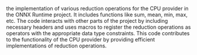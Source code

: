 the implementation of various reduction operations for the CPU provider in the ONNX Runtime project. It includes functions like sum, mean, min, max, etc. The code interacts with other parts of the project by including necessary headers and uses macros to register the reduction operations as operators with the appropriate data type constraints. This code contributes to the functionality of the CPU provider by providing efficient implementations of reduction operations.